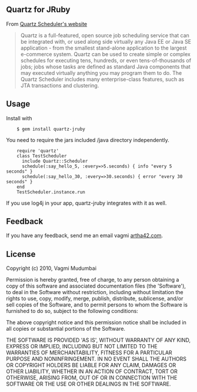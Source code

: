 ## Quartz for JRuby

From [Quartz Scheduler's website](http://www.quartz-scheduler.org/)

> Quartz is a full-featured, open source job scheduling service that can be integrated with, or used along side virtually any Java EE or Java SE application - from the smallest stand-alone application to the largest e-commerce system. Quartz can be used to create simple or complex schedules for executing tens, hundreds, or even tens-of-thousands of jobs; jobs whose tasks are defined as standard Java components that may executed virtually anything you may program them to do. The Quartz Scheduler includes many enterprise-class features, such as JTA transactions and clustering.


## Usage

Install with

        $ gem install quartz-jruby

You need to require the jars included /java directory independently.

        require 'quartz'
        class TestScheduler
          include Quartz::Scheduler
          schedule(:say_hello_5, :every=>5.seconds) { info "every 5 seconds" }
          schedule(:say_hello_30, :every=>30.seconds) { error "every 30 seconds" }
        end
        TestScheduler.instance.run

If you use log4j in your app, quartz-jruby integrates with it as well.

## Feedback

If you have any feedback, send me an email vagmi <at> [artha42.com](http://www.artha42.com).

## License

Copyright (c) 2010, Vagmi Mudumbai

Permission is hereby granted, free of charge, to any person obtaining
a copy of this software and associated documentation files (the
'Software'), to deal in the Software without restriction, including
without limitation the rights to use, copy, modify, merge, publish,
distribute, sublicense, and/or sell copies of the Software, and to
permit persons to whom the Software is furnished to do so, subject to
the following conditions:

The above copyright notice and this permission notice shall be
included in all copies or substantial portions of the Software.

THE SOFTWARE IS PROVIDED 'AS IS', WITHOUT WARRANTY OF ANY KIND,
EXPRESS OR IMPLIED, INCLUDING BUT NOT LIMITED TO THE WARRANTIES OF
MERCHANTABILITY, FITNESS FOR A PARTICULAR PURPOSE AND NONINFRINGEMENT.
IN NO EVENT SHALL THE AUTHORS OR COPYRIGHT HOLDERS BE LIABLE FOR ANY
CLAIM, DAMAGES OR OTHER LIABILITY, WHETHER IN AN ACTION OF CONTRACT,
TORT OR OTHERWISE, ARISING FROM, OUT OF OR IN CONNECTION WITH THE
SOFTWARE OR THE USE OR OTHER DEALINGS IN THE SOFTWARE.
